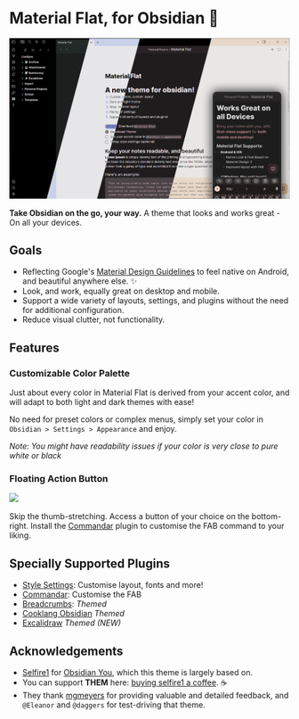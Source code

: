 # Material Flat, for Obsidian 🎨
![Material Flat Preview](https://raw.githubusercontent.com/threethan/obsidian-material-flat-theme/main/screenshot.png)

**Take Obsidian on the go, your way.**
A theme that looks and works great - On all your devices.

## Goals
* Reflecting Google's [Material Design Guidelines](https://m3.material.io/) to feel native on Android, and beautiful anywhere else. ✨ 
* Look, and work, equally great on desktop and mobile.
* Support a wide variety of layouts, settings, and plugins without the need for additional configuration.
* Reduce visual clutter, not functionality. 
## Features
### Customizable Color Palette
Just about every color in Material Flat is derived from your accent color, and will adapt to both light and dark themes with ease!

No need for preset colors or complex menus, simply set your color in `Obsidian > Settings > Appearance` and enjoy.

*Note: You might have readability issues if your color is very close to pure white or black*

### Floating Action Button
<img src="https://github.com/selfire1/obsidian-you-theme/blob/main/images/floating-action-button.png?raw=true" width="500" />

Skip the thumb-stretching. Access a button of your choice on the bottom-right. Install the [Commandar](https://github.com/phibr0/obsidian-commander) plugin to customise the FAB command to your liking. 

## Specially Supported Plugins
* [Style Settings](https://github.com/mgmeyers/obsidian-style-settings): Customise layout, fonts and more!
* [Commandar](https://github.com/phibr0/obsidian-commander): Customise the FAB
* [Breadcrumbs](https://github.com/SkepticMystic/breadcrumbs): *Themed*
* [Cooklang Obsidian](https://github.com/deathau/cooklang-obsidian) *Themed*
* [Excalidraw](https://github.com/zsviczian/obsidian-excalidraw-plugin) *Themed (NEW)*

## Acknowledgements
* [Selfire1](https://github.com/selfire1) for [Obsidian You](https://github.com/selfire1/obsidian-you-theme), which this theme is largely based on.
* You can support **THEM** here: [buying selfire1 a coffee](https://www.buymeacoffee.com/joschua). ☕️
* They thank [mgmeyers](https://github.com/mgmeyers) for providing valuable and detailed feedback, and `@Eleanor` and `@daggers` for test-driving that theme.
